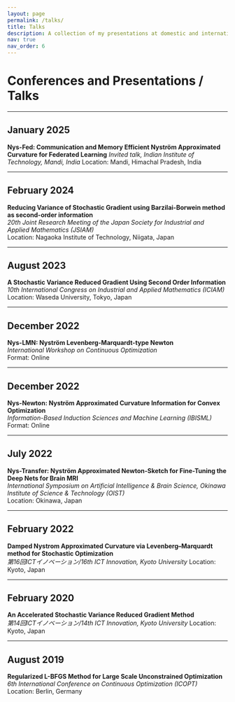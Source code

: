 ```yaml
---
layout: page
permalink: /talks/
title: Talks
description: A collection of my presentations at domestic and international conferences, including invited talks, contributed sessions, and poster presentations.
nav: true
nav_order: 6
---
```

# Conferences and Presentations / Talks

---

## January 2025
**Nys-Fed: Communication and Memory Efficient Nyström Approximated Curvature for Federated Learning**
*Invited talk, Indian Institute of Technology, Mandi, India*
Location: Mandi, Himachal Pradesh, India

---

## February 2024  
**Reducing Variance of Stochastic Gradient using Barzilai-Borwein method as second-order information**  
*20th Joint Research Meeting of the Japan Society for Industrial and Applied Mathematics (JSIAM)*  
Location: Nagaoka Institute of Technology, Niigata, Japan

---

## August 2023  
**A Stochastic Variance Reduced Gradient Using Second Order Information**  
*10th International Congress on Industrial and Applied Mathematics (ICIAM)*  
Location: Waseda University, Tokyo, Japan

---

## December 2022  
**Nys-LMN: Nyström Levenberg-Marquardt-type Newton**  
*International Workshop on Continuous Optimization*  
Format: Online

---

## December 2022  
**Nys-Newton: Nyström Approximated Curvature Information for Convex Optimization**  
*Information-Based Induction Sciences and Machine Learning (IBISML)*  
Format: Online

---

## July 2022  
**Nys-Transfer: Nyström Approximated Newton-Sketch for Fine-Tuning the Deep Nets for Brain MRI**  
*International Symposium on Artificial Intelligence & Brain Science, Okinawa Institute of Science & Technology (OIST)*  
Location: Okinawa, Japan

---

## February 2022
**Damped Nystrom Approximated Curvature via Levenberg–Marquardt method for Stochastic Optimization**  
*第16回ICTイノベーション/16th ICT Innovation, Kyoto University*
Location: Kyoto, Japan

---

## February 2020
**An Accelerated Stochastic Variance Reduced Gradient Method**  
*第14回ICTイノベーション/14th ICT Innovation, Kyoto University*
Location: Kyoto, Japan

---

## August 2019  
**Regularized L-BFGS Method for Large Scale Unconstrained Optimization**  
*6th International Conference on Continuous Optimization (ICOPT)*  
Location: Berlin, Germany
